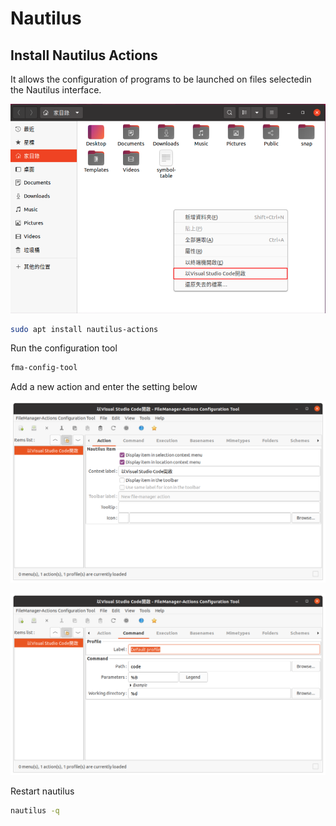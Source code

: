 # Nautilus

## Install Nautilus Actions

It allows the configuration of programs to be launched on files selectedin the Nautilus interface.

![](../static/Nautilus-actions_1.png)

```bash
sudo apt install nautilus-actions
```

Run the configuration tool
   
```bash
fma-config-tool
```

Add a new action and enter the setting below

![](../static/Nautilus-actions_2.png)

![](../static/Nautilus-actions_3.png)

Restart nautilus

```bash
nautilus -q
```
